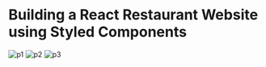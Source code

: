 # Building a React Restaurant Website using Styled Components

![p1](https://user-images.githubusercontent.com/66250856/98669676-f71b0b80-2351-11eb-99fc-3058318b4ed7.png)
![p2](https://user-images.githubusercontent.com/66250856/98669682-f8e4cf00-2351-11eb-904a-fa7c0142208a.jpg)
![p3](https://user-images.githubusercontent.com/66250856/98669686-faae9280-2351-11eb-9666-4bdb0fbd003e.jpg)
